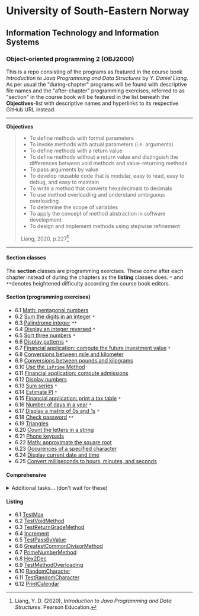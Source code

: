 # University of South-Eastern Norway
## Information Technology and Information Systems
### Object-oriented programming 2 (OBJ2000)

This is a repo consisting of the programs as featured in the course book _Introduction to Java Programming and Data Structures_ by _Y. Daniel Liang_. As per usual the "during-chapter" programs will be found with descriptive file names and the "after-chapter" programming exercises, referred to as "section" in the course book will be featured in the list beneath the __Objectives__-list with descriptive names and hyperlinks to its respective GitHub URL instead.

---

__Objectives__ 
> - To define methods with formal parameters
> - To invoke methods with actual parameters (i.e. arguments)
> - To define methods with a return value
> - To define methods without a return value and distinguish the differences between void methods and value-returning methods
> - To pass arguments by value
> - To develop reusable code that is modular, easy to read, easy to debug, and easy to maintain
> - To write a method that converts hexadecimals to decimals
> - To use method overloading and understand ambiguous overloading
> - To determine the scope of variables
> - To apply the concept of method abstraction in software development
> - To design and implement methods using stepwise refinement
> 
> Liang, 2020, p.227[^1]

---

#### Section classes

The __section__ classes are programming exercises. These come after each chapter instead of during the chapters as the __listing__ classes does. `*` and `**`denotes heightened difficulty according the course book editors.

#### Section (programming exercises)

- 6.1 [Math: pentagonal numbers]()
- 6.2 [Sum the digits in an integer]() `*`
- 6.3 [Palindrome integer]() `**`
- 6.4 [Display an integer reversed]() `*`
- 6.5 [Sort three numbers]() `*`
- 6.6 [Display patterns]() `*`
- 6.7 [Financial application: compute the future investment value]() `*`
- 6.8 [Conversions between mile and kilometer]()
- 6.9 [Conversions between pounds and kilograms]()
- 6.10 [Use the `isPrime` Method]()
- 6.11 [Financial application: compute admissions]()
- 6.12 [Display numbers]()
- 6.13 [Sum series]() `*`
- 6.14 [Estimate PI]() `*`
- 6.15 [Financial application: print a tax table]() `*`
- 6.16 [Number of days in a year]() `*`
- 6.17 [Display a matrix of 0s and 1s]() `*`
- 6.18 [Check password]() `**`
- 6.19 [Triangles]()
- 6.20 [Count the letters in a string]()
- 6.21 [Phone keypads]()
- 6.22 [Math: approximate the square root]()
- 6.23 [Occurences of a specified character]()
- 6.24 [Display current date and time]()
- 6.25 [Convert milliseconds to hours, minutes, and seconds]()

#### Comprehensive
<details>
    <summary>
        Additional tasks... (don't wait for these)
    </summary>
<ul>
    <li>6.26 Palindromic prime</li>
    <li>6.27 Emirp </li>
    <li>6.28 Mersenne prime</li>
    <li>6.29 Twin Primes</li>
    <li>6.30 Game: craps</li>
    <li>6.31 Financial: credit card number validation</li>
    <li>6.32 Game: chance of winning at craps</li>
    <li>6.33 Current date and time</li>
    <li>6.34 Print calendar</li>
    <li>6.35 Geometry: area of a pentagon</li>
    <li>6.36 Geometry: area of a regular polygon</li>
    <li>6.37 Format an integer</li>
    <li>6.38 Generate random characters</li>
    <li>6.39 Geometry: point position</li>
</ul>
</details>

#### Listing

- 6.1 [TestMax](https://github.com/Scandiking/Liang-Chapter-6/blob/master/TestMax.java)
- 6.2 [TestVoidMethod](https://github.com/Scandiking/Liang-Chapter-6/blob/master/TestVoidMethod.java)
- 6.3 [TestReturnGradeMethod](https://github.com/Scandiking/Liang-Chapter-6/blob/master/TestReturnGradeMethod.java)
- 6.4 [Increment](https://github.com/Scandiking/Liang-Chapter-6/blob/master/Increment.java)
- 6.5 [TestPassByValue](https://github.com/Scandiking/Liang-Chapter-6/blob/master/TestPassByValue.java)
- 6.6 [GreatestCommonDivisorMethod](https://github.com/Scandiking/Liang-Chapter-6/blob/master/GreatestCommonDivisorMethod.java)
- 6.7 [PrimeNumberMethod](https://github.com/Scandiking/Liang-Chapter-6/blob/master/PrimeNumberMethod.java)
- 6.8 [Hex2Dec](https://github.com/Scandiking/Liang-Chapter-6/blob/master/Hex2Dec.java)
- 6.9 [TestMethodOverloading](https://github.com/Scandiking/Liang-Chapter-6/blob/master/TestMethodOverloading.java)
- 6.10 [RandomCharacter](https://github.com/Scandiking/Liang-Chapter-6/blob/master/RandomCharacter.java)
- 6.11 [TestRandomCharacter](https://github.com/Scandiking/Liang-Chapter-6/blob/master/TestRandomCharacter.java)
- 6.12 [PrintCalendar](https://github.com/Scandiking/Liang-Chapter-6/blob/master/PrintCalendar.java)


[^1]: Liang, Y. D. (2020), _Introduction to Java Programming and Data Structures_. Pearson Education.